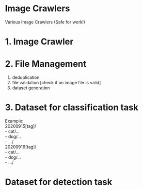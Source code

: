 # Image Crawlers
Various Image Crawlers (Safe for work!)

# 1. Image Crawler

# 2. File Management
1. deduplication
2. file validation [check if an image file is valid]
3. dataset generation

# 3. Dataset for classification task
Example:  
20200915[tag]/  
    - cat/...    
    - dog/...  
    - .../  
20200916[tag]/  
    - cat/...  
    - dog/...  
    - .../  
 
# Dataset for detection task

